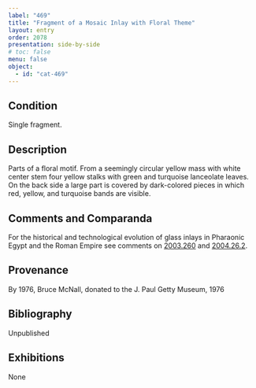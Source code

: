 ```yaml
---
label: "469"
title: "Fragment of a Mosaic Inlay with Floral Theme"
layout: entry
order: 2078
presentation: side-by-side
# toc: false
menu: false
object:
  - id: "cat-469"
---
```


## Condition

Single fragment.

## Description

Parts of a floral motif. From a seemingly circular yellow mass with white center stem four yellow stalks with green and turquoise lanceolate leaves. On the back side a large part is covered by dark-colored pieces in which red, yellow, and turquoise bands are visible.

## Comments and Comparanda

For the historical and technological evolution of glass inlays in Pharaonic Egypt and the Roman Empire see comments on [2003.260](#cat) and [2004.26.2](#cat).

## Provenance

By 1976, Bruce McNall, donated to the J. Paul Getty Museum, 1976

## Bibliography

Unpublished

## Exhibitions

None